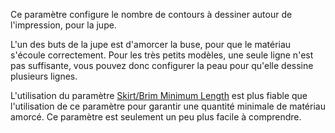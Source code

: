 Ce paramètre configure le nombre de contours à dessiner autour de l'impression, pour la jupe.

L'un des buts de la jupe est d'amorcer la buse, pour que le matériau s'écoule correctement. Pour les très petits modèles, une seule ligne n'est pas suffisante, vous pouvez donc configurer la peau pour qu'elle dessine plusieurs lignes.

L'utilisation du paramètre [Skirt/Brim Minimum Length](skirt_brim_minimal_length.md) est plus fiable que l'utilisation de ce paramètre pour garantir une quantité minimale de matériau amorcé. Ce paramètre est seulement un peu plus facile à comprendre.
